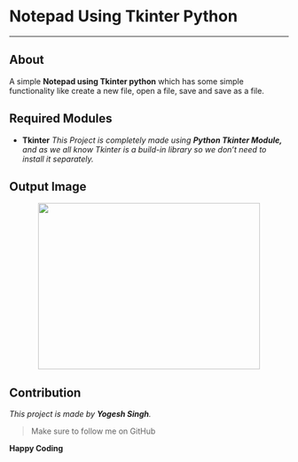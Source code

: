 # Notepad Using Tkinter Python

------------------------


## About
A simple **Notepad using Tkinter python** which has some simple functionality like create a new file, open a file, save and save as a file.

## Required Modules

- **Tkinter** 
_This Project is completely made using **Python Tkinter Module,** and as we all know Tkinter is a build-in library so we don’t need to install it separately._



## Output Image

<p align="center">
  <img width="400" height="300" src="https://github.com/yogeshsinghgit/Tkinter-Projects/blob/main/Simple%20Tkinter%20Notepad/python-tkinter-notepad.png">
</p>

## Contribution
_This project is made by **Yogesh Singh**._


> Make sure to follow me on GitHub

**Happy Coding**
